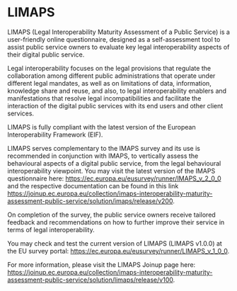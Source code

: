 # LIMAPS

LIMAPS (Legal Interoperability Maturity Assessment of a Public Service) is a user-friendly online questionnaire, designed as a self-assessment tool to assist public service owners to evaluate key legal interoperability aspects of their digital public service.

Legal interoperability focuses on the legal provisions that regulate the collaboration among different public administrations that operate under different legal mandates, as well as on limitations of data, information, knowledge share and reuse, and also, to legal interoperability enablers and manifestations that resolve legal incompatibilities and facilitate the interaction of the digital public services with its end users and other client services.

LIMAPS is fully compliant with the latest version of the European Interoperability Framework (EIF).

LIMAPS serves complementary to the IMAPS survey and its use is recommended in conjunction with IMAPS, to vertically assess the behavioural aspects of a digital public service, from the legal behavioural interoperability viewpoint. You may visit the latest version of the IMAPS questionnaire here: https://ec.europa.eu/eusurvey/runner/IMAPS_v_2_0_0 and the respective documentation can be found in this link https://joinup.ec.europa.eu/collection/imaps-interoperability-maturity-assessment-public-service/solution/imaps/release/v200.

On completion of the survey, the public service owners receive tailored feedback and recommendations on how to further improve their service in terms of legal interoperability.

You may check and test the current version of LIMAPS (LIMAPS v1.0.0) at the EU survey portal: https://ec.europa.eu/eusurvey/runner/LIMAPS_v_1_0_0.

For more information, please visit the LIMAPS Joinup page here: https://joinup.ec.europa.eu/collection/imaps-interoperability-maturity-assessment-public-service/solution/limaps/release/v100.

</html>
